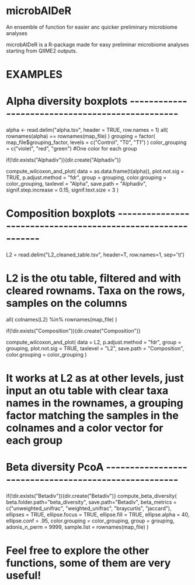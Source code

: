 # microbAIDeR
An ensemble of function for easier anc quicker preliminary microbiome analyses

microbAIDeR is a R-package made for easy preliminar microbiome analyses starting from QIIME2 outputs.


# EXAMPLES


# Alpha diversity boxplots ------------------------------------------------
alpha <- read.delim("alpha.tsv", header = TRUE, row.names = 1)
all( rownames(alpha) == rownames(map_file) )
grouping = factor( map_file$grouping_factor, levels = c("Control", "T0", "T1") )
color_grouping = c("violet", "red", "green") #One color for each group

if(!dir.exists("Alphadiv")){dir.create("Alphadiv")}

compute_wilcoxon_and_plot( data = as.data.frame(t(alpha)), 
                           plot.not.sig = TRUE, 
                           p.adjust.method = "fdr", 
                           group = grouping, 
                           color.grouping = color_grouping,
                           taxlevel = "Alpha", 
                           save.path = "Alphadiv", 
                           signif.step.increase = 0.15, 
                           signif.text.size = 3 )

# Composition boxplots ------------------------------------------------------------
L2 = read.delim("L2_cleaned_table.tsv", header=T, row.names=1, sep='\t')
# L2 is the otu table, filtered and with cleared rownams. Taxa on the rows, samples on the columns 
all( colnames(L2) %in% rownames(map_file) )

if(!dir.exists("Composition")){dir.create("Composition")}

compute_wilcoxon_and_plot( data = L2, 
                           p.adjust.method = "fdr", 
                           group = grouping, 
                           plot.not.sig = TRUE,
                           taxlevel = "L2", 
                           save.path = "Composition", 
                           color.grouping = color_grouping )
# It works at L2 as at other levels, just input an otu table with clear taxa names in the rownames, a grouping factor matching the samples in the colnames and a color vector for each group



# Beta diversity PcoA -----------------------------------------------------

if(!dir.exists("Betadiv")){dir.create("Betadiv")}
compute_beta_diversity( beta.folder.path="beta_diversity", 
                        save.path="Betadiv", 
                        beta_metrics = c("unweighted_unifrac", "weighted_unifrac", "braycurtis", "jaccard"),
                        ellipses = TRUE, 
                        ellipse.focus = TRUE, 
                        ellipse.fill = TRUE, 
                        ellipse.alpha = 40,
                        ellipse.conf = .95, 
                        color.grouping = color_grouping, 
                        group = grouping, 
                        adonis_n_perm = 9999,
                        sample.list = rownames(map_file) )

# Feel free to explore the other functions, some of them are very useful!
